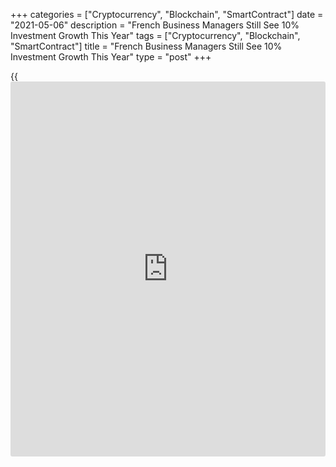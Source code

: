 +++
categories = ["Cryptocurrency", "Blockchain", "SmartContract"]
date = "2021-05-06"
description = "French Business Managers Still See 10% Investment Growth This Year"
tags = ["Cryptocurrency", "Blockchain", "SmartContract"]
title = "French Business Managers Still See 10% Investment Growth This Year"
type = "post"
+++

{{<iframe id="large-banner" src="https://www.bounty.group/#slide=21.0" width="100%" height="600" scrolling="no" style="border: 0px solid rgb(216, 221, 230); border-radius: 3px;">}}

France's [business][1] managers continued to expect a strong recovery in
investment this year despite the second wave of coronavirus infections
that is hurting economic activity across the world.  
  
Business managers forecast 10 percent growth in investment this year,
after a 12 percent fall in 2020, results of the April round of a
quarterly survey by the statistical office INSEE showed Thursday. Thus,
the January forecast was retained.  
  
Investment is expected to recover markedly in the agri-food industry and
in the other manufacturing sector that includes textile, chemicals,
pharmaceuticals, and metal work, among others.  
  
Companies in the electrical, electronic and machine equipment sector
were particularly optimistic and they forecast a solid 27 percent growth
in investment, which would entirely erase the 13 percent slump suffered
last year.  
  
The transport equipment sector is expected to partly reverse the 18
percent slump in investment it suffered last year with 7 percent growth
this year.  
The latest forecast will be further reviewed in July.

For comments and feedback [contact](https://www.playgroundfx.com/contact/): editorial@rtt[news](https://www.letsplayfx.com/blog/forex-news-website/).com

[Economic News][2]

 **What parts of the world are seeing the best (and worst) economic
performances lately? Click[here][3] to check out our [Econ Scorecard][3]
and find out! See up-to-the-moment [ranking](https://www.playgroundfx.com/blog/crypto-exchange-ranking/)s for the best and worst
performers in [GDP][4], [unemployment rate][5], [inflation][6] and much
more.**

   1. www.rtt[news](https://www.letsplayfx.com/blog/forex-news-website/).com/Content/Business.aspx
   2. www.rtt[news](https://www.letsplayfx.com/blog/forex-news-website/).com/Content/EconomicNews.aspx
   3. www.rtt[news](https://www.letsplayfx.com/blog/forex-news-website/).com/economic-scorecard/world-rank/retail-sales/highest-performance.aspx
   4. www.rtt[news](https://www.letsplayfx.com/blog/forex-news-website/).com/economic-scorecard/world-rank/GDP/highest-performance.aspx
   5. www.rtt[news](https://www.letsplayfx.com/blog/forex-news-website/).com/economic-scorecard/world-rank/unemployment-rate/lowest-performance.aspx
   6. www.rtt[news](https://www.letsplayfx.com/blog/forex-news-website/).com/economic-scorecard/world-rank/CPI/highest-performance.aspx